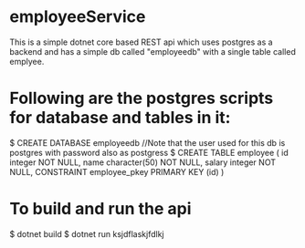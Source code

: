 # employeeService
This is a simple dotnet core based REST api which uses postgres as a backend and has a simple db called "employeedb" with a single table called emplyee.

# Following are the postgres scripts for database and tables in it:
$ CREATE DATABASE employeedb //Note that the user used for this db is postgres with password also as postgress
$ CREATE TABLE employee
(
  id integer NOT NULL,
  name character(50) NOT NULL,
  salary integer NOT NULL,
  CONSTRAINT employee_pkey PRIMARY KEY (id)
)

# To build and run the api
$ dotnet build 
$ dotnet run
ksjdflaskjfdlkj
